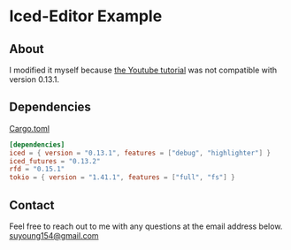 # Iced-Editor Example

## About

I modified it myself because [the Youtube tutorial](https://www.youtube.com/watch?v=gcBJ7cPSALo) was not compatible with
version 0.13.1.

## Dependencies

[Cargo.toml](https://github.com/seobaeksol/iced-editor-example/blob/main/Cargo.toml)

```Cargo.toml
[dependencies]
iced = { version = "0.13.1", features = ["debug", "highlighter"] }
iced_futures = "0.13.2"
rfd = "0.15.1"
tokio = { version = "1.41.1", features = ["full", "fs"] }

```

## Contact

Feel free to reach out to me with any questions at the email address below.
<suyoung154@gmail.com>
